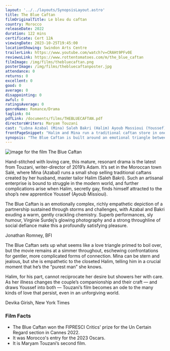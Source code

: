 ```yaml
---
layout: '../../layouts/SynopsisLayout.astro'
title: The Blue Caftan
filmOriginalTitle: Le bleu du caftan
country: Morocco
releaseDate: 2022
duration: 122 mins
certificate: Cert 12A
viewingDate: 2023-10-25T19:45:00
locationShowing: Swindon Arts Centre
trailerLink: https://www.youtube.com/watch?v=CRAHt9PFv0E
reviewsLink: https://www.rottentomatoes.com/m/the_blue_caftan
filmImage: /img/films/thebluecaftan.png
posterImage: /img/films/thebluecaftanposter.jpg
attendance: 0
returns: 0
excellent: 0
good: 0
average: 0
disappointing: 0
awful: 0
ratingsAverage: 0
genreName: Romance/Drama
taglink: 04
pdfLink: /documents/films/THEBLUECAFTAN.pdf
directorsWriters: Maryam Touzani
cast: "Lubna Azabal (Mina) Saleh Bakri (Halim) Ayoub Massioui (Youssef)"
frontPageSnippet: "Halim and Mina run a traditional caftan store in one of Morocco's oldest medinas.  They find their relationship turned upside down by the arrival of a handsome new apprentice."
synopsis: "The Blue Caftan is built around an emotional triangle between a middle-aged couple and a younger man.  Set in the medina of the Moroccan town Salé, Mina and her husband Halim run a small shop selling traditional caftans, but the arrival of a handsome new apprentice, Youssef, stirs problems when Halim realises his attraction to him."
--- 
```

![image for the film The Blue Caftan]( /img/films/thebluecaftan.png ) 

Hand-stitched with loving care, this mature, resonant drama is the latest from Touzani, writer-director of 2019’s Adam.  It’s set in the Moroccan town Salé, where Mina (Azabal) runs a small shop selling traditional caftans created by her husband, master tailor Halim (Saleh Bakri). Such an artisanal enterprise is bound to struggle in the modern world, and further complications arise when Halim, secretly gay, finds himself attracted to the shop’s new apprentice Youssef (Ayoub Missioui).  

The Blue Caftan is an emotionally complex, richly empathetic depiction of a partnership sustained through storms and challenges, with Azabal and Bakri exuding a warm, gently crackling chemistry.  Superb performances, sly humour, Virginie Surdej’s glowing photography and a strong throughline of social defiance make this a profoundly satisfying pleasure.

<div class="review__author review__author--review1"> 
Jonathan Romney, BFI
</div> 

The Blue Caftan sets up what seems like a love triangle primed to boil over, but the movie remains at a simmer throughout, eschewing confrontations for gentler, more complicated forms of connection.  Mina can be stern and jealous, but she is empathetic to the closeted Halim, telling him in a crucial moment that he’s the “purest man” she knows.  

Halim, for his part, cannot reciprocate her desire but showers her with care.  As her illness changes the couple’s companionship and their craft — and draws Youssef into both — Touzani’s film becomes an ode to the many kinds of love that persist, even in an unforgiving world.

<div class="review__author"> 
Devika Girish, New York Times
</div> 

### Film Facts 

* The Blue Caftan won the FIPRESCI Critics' prize for the Un Certain Regard section in Cannes 2022.
* It was Morocco's entry for the 2023 Oscars.
* It is Maryam Touzani’s second film.